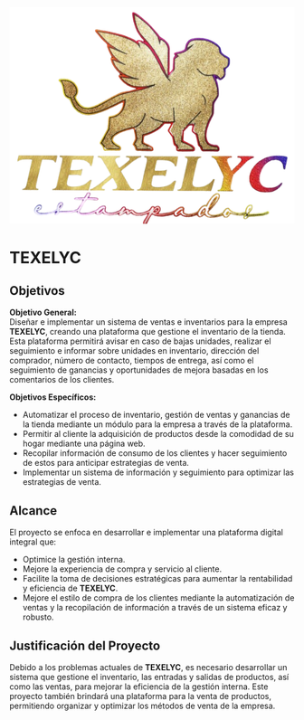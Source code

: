 ![Logo de TEXELYC](https://github.com/Codebyte7/texelyc./blob/main/logo.png?raw=true)


# TEXELYC

## Objetivos

**Objetivo General:**  
Diseñar e implementar un sistema de ventas e inventarios para la empresa **TEXELYC**, creando una plataforma que gestione el inventario de la tienda. Esta plataforma permitirá avisar en caso de bajas unidades, realizar el seguimiento e informar sobre unidades en inventario, dirección del comprador, número de contacto, tiempos de entrega, así como el seguimiento de ganancias y oportunidades de mejora basadas en los comentarios de los clientes.

**Objetivos Específicos:**
- Automatizar el proceso de inventario, gestión de ventas y ganancias de la tienda mediante un módulo para la empresa a través de la plataforma.
- Permitir al cliente la adquisición de productos desde la comodidad de su hogar mediante una página web.
- Recopilar información de consumo de los clientes y hacer seguimiento de estos para anticipar estrategias de venta.
- Implementar un sistema de información y seguimiento para optimizar las estrategias de venta.

## Alcance

El proyecto se enfoca en desarrollar e implementar una plataforma digital integral que:
- Optimice la gestión interna.
- Mejore la experiencia de compra y servicio al cliente.
- Facilite la toma de decisiones estratégicas para aumentar la rentabilidad y eficiencia de **TEXELYC**.
- Mejore el estilo de compra de los clientes mediante la automatización de ventas y la recopilación de información a través de un sistema eficaz y robusto.

## Justificación del Proyecto

Debido a los problemas actuales de **TEXELYC**, es necesario desarrollar un sistema que gestione el inventario, las entradas y salidas de productos, así como las ventas, para mejorar la eficiencia de la gestión interna. Este proyecto también brindará una plataforma para la venta de productos, permitiendo organizar y optimizar los métodos de venta de la empresa.

